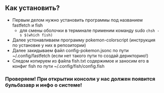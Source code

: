 ## Как установить?
* Первым делом нужно установить программы под названием fastfetch и fish
    * для смены оболочки в терминале применим команду sudo ```chsh -s $(which fish)```
* Далее устонавливаем программу pokemon-colorscript (инструкция по установке у них в репозитории)
* Далее закидываем файл config-pokemon.jsonc по пути ~/.config/fastfetch (если нет такого пути то создай дерикторию!)
* Следом копируем из файла fish.txt содержимое и заносим его в конфиг fish по пути ~/.config/fish/config.fish

### Проверяем! При открытии консоли у нас должен появится бульбазавр и инфо о системе!

